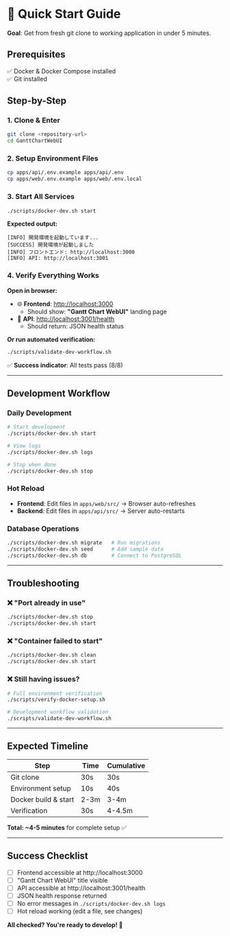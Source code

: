 # 🚀 Quick Start Guide

**Goal**: Get from fresh git clone to working application in under 5 minutes.

## Prerequisites

✅ Docker & Docker Compose installed  
✅ Git installed  

## Step-by-Step

### 1. Clone & Enter

```bash
git clone <repository-url>
cd GanttChartWebUI
```

### 2. Setup Environment Files

```bash
cp apps/api/.env.example apps/api/.env
cp apps/web/.env.example apps/web/.env.local
```

### 3. Start All Services

```bash
./scripts/docker-dev.sh start
```

**Expected output:**
```
[INFO] 開発環境を起動しています...
[SUCCESS] 開発環境が起動しました
[INFO] フロントエンド: http://localhost:3000
[INFO] API: http://localhost:3001
```

### 4. Verify Everything Works

**Open in browser:**
- 🌐 **Frontend**: [http://localhost:3000](http://localhost:3000) 
  - Should show: **"Gantt Chart WebUI"** landing page
- 🔧 **API**: [http://localhost:3001/health](http://localhost:3001/health)
  - Should return: JSON health status

**Or run automated verification:**
```bash
./scripts/validate-dev-workflow.sh
```

✅ **Success indicator**: All tests pass (8/8)

---

## Development Workflow

### Daily Development

```bash
# Start development
./scripts/docker-dev.sh start

# View logs
./scripts/docker-dev.sh logs

# Stop when done
./scripts/docker-dev.sh stop
```

### Hot Reload

- **Frontend**: Edit files in `apps/web/src/` → Browser auto-refreshes
- **Backend**: Edit files in `apps/api/src/` → Server auto-restarts

### Database Operations

```bash
./scripts/docker-dev.sh migrate   # Run migrations
./scripts/docker-dev.sh seed      # Add sample data
./scripts/docker-dev.sh db        # Connect to PostgreSQL
```

---

## Troubleshooting

### ❌ "Port already in use"

```bash
./scripts/docker-dev.sh stop
./scripts/docker-dev.sh start
```

### ❌ "Container failed to start"

```bash
./scripts/docker-dev.sh clean
./scripts/docker-dev.sh start
```

### ❌ Still having issues?

```bash
# Full environment verification
./scripts/verify-docker-setup.sh

# Development workflow validation  
./scripts/validate-dev-workflow.sh
```

---

## Expected Timeline

| Step | Time | Cumulative |
|------|------|------------|
| Git clone | 30s | 30s |
| Environment setup | 10s | 40s |
| Docker build & start | 2-3m | 3-4m |
| Verification | 30s | 4-4.5m |

**Total: ~4-5 minutes** for complete setup ✅

---

## Success Checklist

- [ ] Frontend accessible at http://localhost:3000
- [ ] "Gantt Chart WebUI" title visible 
- [ ] API accessible at http://localhost:3001/health
- [ ] JSON health response returned
- [ ] No error messages in `./scripts/docker-dev.sh logs`
- [ ] Hot reload working (edit a file, see changes)

**All checked? You're ready to develop! 🎉**